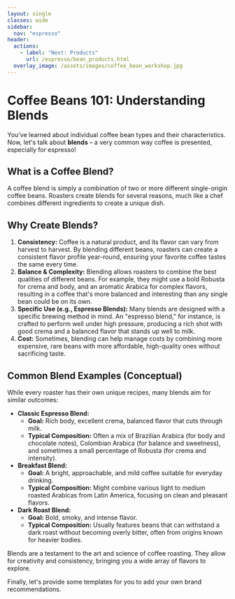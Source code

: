 ```yaml
---
layout: single
classes: wide
sidebar:
  nav: "espresso"
header:
  actions:
    - label: "Next: Products"
      url: /espresso/bean_products.html
  overlay_image: /assets/images/coffee_bean_workshop.jpg
---
```


# Coffee Beans 101: Understanding Blends

You've learned about individual coffee bean types and their characteristics. Now, let's talk about **blends** – a very common way coffee is presented, especially for espresso!

## What is a Coffee Blend?

A coffee blend is simply a combination of two or more different single-origin coffee beans. Roasters create blends for several reasons, much like a chef combines different ingredients to create a unique dish.

## Why Create Blends?

1.  **Consistency:** Coffee is a natural product, and its flavor can vary from harvest to harvest. By blending different beans, roasters can create a consistent flavor profile year-round, ensuring your favorite coffee tastes the same every time.
2.  **Balance & Complexity:** Blending allows roasters to combine the best qualities of different beans. For example, they might use a bold Robusta for crema and body, and an aromatic Arabica for complex flavors, resulting in a coffee that's more balanced and interesting than any single bean could be on its own.
3.  **Specific Use (e.g., Espresso Blends):** Many blends are designed with a specific brewing method in mind. An "espresso blend," for instance, is crafted to perform well under high pressure, producing a rich shot with good crema and a balanced flavor that stands up well to milk.
4.  **Cost:** Sometimes, blending can help manage costs by combining more expensive, rare beans with more affordable, high-quality ones without sacrificing taste.

## Common Blend Examples (Conceptual)

While every roaster has their own unique recipes, many blends aim for similar outcomes:

* **Classic Espresso Blend:**
    * **Goal:** Rich body, excellent crema, balanced flavor that cuts through milk.
    * **Typical Composition:** Often a mix of Brazilian Arabica (for body and chocolate notes), Colombian Arabica (for balance and sweetness), and sometimes a small percentage of Robusta (for crema and intensity).
* **Breakfast Blend:**
    * **Goal:** A bright, approachable, and mild coffee suitable for everyday drinking.
    * **Typical Composition:** Might combine various light to medium roasted Arabicas from Latin America, focusing on clean and pleasant flavors.
* **Dark Roast Blend:**
    * **Goal:** Bold, smoky, and intense flavor.
    * **Typical Composition:** Usually features beans that can withstand a dark roast without becoming overly bitter, often from origins known for heavier bodies.

Blends are a testament to the art and science of coffee roasting. They allow for creativity and consistency, bringing you a wide array of flavors to explore.

Finally, let's provide some templates for you to add your own brand recommendations.
